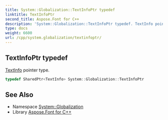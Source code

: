 ```yaml
---
title: System::Globalization::TextInfoPtr typedef
linktitle: TextInfoPtr
second_title: Aspose.Font for C++
description: 'System::Globalization::TextInfoPtr typedef. TextInfo pointer type in C++.'
type: docs
weight: 6600
url: /cpp/system.globalization/textinfoptr/
---
```

## TextInfoPtr typedef


[TextInfo](../textinfo/) pointer type.

```cpp
typedef SharedPtr<TextInfo> System::Globalization::TextInfoPtr
```

## See Also

* Namespace [System::Globalization](../)
* Library [Aspose.Font for C++](../../)
